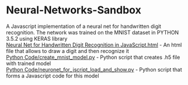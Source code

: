 # Neural-Networks-Sandbox
A Javascript implementation of a neural net for handwritten digit recognition.
The network was trained on the MNIST dataset in PYTHON 3.5.2 using KERAS library
<br>
<a href="https://github.com/antonellyb/Neural-Networks-Sandbox/blob/master/Neural%20Net%20for%20Handwritten%20Digit%20Recognition%20in%20JavaScript.html">Neural Net for Handwritten Digit Recognition in JavaScript.html</a> - An html file that allows to draw a digit and then recognize it
<br>
<a href="https://github.com/antonellyb/Neural-Networks-Sandbox/blob/master/Python%20Code/create_mnist_model.py">Python Code/create_mnist_model.py</a> - Python script that creates .h5 file with trained model
<br>
<a href="https://github.com/antonellyb/Neural-Networks-Sandbox/blob/master/Python%20Code/neuronet_for_jscript_load_and_show.py">Python Code/neuronet_for_jscript_load_and_show.py</a> - Python script that forms a Javascript code for this model
